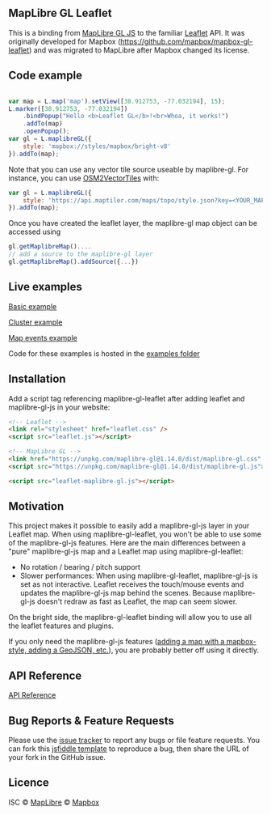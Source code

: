 ## MapLibre GL Leaflet

This is a binding from [MapLibre GL JS](https://maplibre.org) to the familiar
[Leaflet](http://leafletjs.com/) API. It was originally developed for Mapbox (https://github.com/mapbox/mapbox-gl-leaflet) and was migrated to MapLibre after Mapbox changed its license.

## Code example
```javascript

var map = L.map('map').setView([38.912753, -77.032194], 15);
L.marker([38.912753, -77.032194])
    .bindPopup("Hello <b>Leaflet GL</b>!<br>Whoa, it works!")
    .addTo(map)
    .openPopup();
var gl = L.maplibreGL({
    style: 'mapbox://styles/mapbox/bright-v8'
}).addTo(map);
```
Note that you can use any vector tile source useable by maplibre-gl. For instance, you can use [OSM2VectorTiles](http://osm2vectortiles.org/) with:
```javascript
var gl = L.maplibreGL({
	style: 'https://api.maptiler.com/maps/topo/style.json?key=<YOUR_MAPTILER_API_KEY>'
}).addTo(map);
```

Once you have created the leaflet layer, the maplibre-gl map object can be accessed using
```javascript
gl.getMaplibreMap()....
// add a source to the maplibre-gl layer
gl.getMaplibreMap().addSource({...})
```

## Live examples
[Basic example](https://raw.githack.com/maplibre/maplibre-gl-leaflet/aa06e210ab8f8ea136407a8f1481b4b8077c3d5a/examples/basic.html)

[Cluster example](https://raw.githack.com/maplibre/maplibre-gl-leaflet/aa06e210ab8f8ea136407a8f1481b4b8077c3d5a/examples/cluster.html)

[Map events example](https://raw.githack.com/maplibre/maplibre-gl-leaflet/aa06e210ab8f8ea136407a8f1481b4b8077c3d5a/examples/events.html)

Code for these examples is hosted in the [examples folder](https://github.com/maplibre/maplibre-gl-leaflet/tree/main/examples)

## Installation
Add a script tag referencing maplibre-gl-leaflet after adding leaflet and maplibre-gl-js in your website:
```html
<!-- Leaflet -->
<link rel="stylesheet" href="leaflet.css" />
<script src="leaflet.js"></script>

<!-- MapLibre GL -->
<link href="https://unpkg.com/maplibre-gl@1.14.0/dist/maplibre-gl.css" rel='stylesheet' />
<script src="https://unpkg.com/maplibre-gl@1.14.0/dist/maplibre-gl.js"></script>

<script src="leaflet-maplibre-gl.js"></script>
```

## Motivation
This project makes it possible to easily add a maplibre-gl-js layer in your Leaflet map. When using maplibre-gl-leaflet, you won't be able to use some of the maplibre-gl-js features.
Here are the main differences between a "pure" maplibre-gl-js map and a Leaflet map using maplibre-gl-leaflet:
- No rotation / bearing / pitch support
- Slower performances: When using maplibre-gl-leaflet, maplibre-gl-js is set as not interactive. Leaflet receives the touch/mouse events and updates the maplibre-gl-js map behind the scenes. Because maplibre-gl-js doesn't redraw as fast as Leaflet, the map can seem slower.

On the bright side, the maplibre-gl-leaflet binding will allow you to use all the leaflet features and plugins.

If you only need the maplibre-gl-js features ([adding a map with a mapbox-style, adding a GeoJSON, etc.](https://maplibre.org/maplibre-gl-js-docs/example/)), you are probably better off using it directly.

## API Reference
[API Reference](API.md)

## Bug Reports & Feature Requests
Please use the [issue tracker](https://github.com/maplibre/maplibre-gl-leaflet/issues) to report any bugs or file feature requests.
You can fork this [jsfiddle template](https://jsfiddle.net/fnicollet/9w9er53v/) to reproduce a bug, then share the URL of your fork in the GitHub issue.

## Licence
ISC © [MapLibre](https://github.com/maplibre) © [Mapbox](https://github.com/mapbox)
